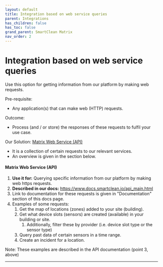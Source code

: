 ```yaml
---
layout: default
title: Integration based on web service queries
parent: Integrations
has_children: false
has_toc: false
grand_parent: SmartClean Matrix
nav_order: 2
---
```


# Integration based on web service queries
Use this option for getting information from our platform by making web requests.

Pre-requisite: 
- Any application(s) that can make web (HTTP) requests.

Outcome:
- Process (and / or store) the responses of these requests to fulfil your use case.

Our Solution:
[Matrix Web Service (API)](https://www.docs.smartclean.io/api_main.html)
- It is a collection of certain requests to our relevant services. 
- An overview is given in the section below.

#### Matrix Web Service (API)
1. **Use it for:** Querying specific information from our platform by making web https requests.
2. **Described in our docs:** https://www.docs.smartclean.io/api_main.html
3. Link to documentation for these requests is given in "Documentation" section of this docs page.
4. Examples of some requests:
    1. Get the map of locations (zones) added to your site (building).
    2. Get what device slots (sensors) are created (available) in your building or site.
       1. Additionally, filter these by provider (i.e. device slot type or the sensor type)
    3. Query past data of certain sensors in a time range.
    4. Create an incident for a location.
   
Note: These examples are described in the API documentation (point 3, above)

---
